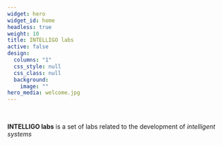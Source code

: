 ```yaml
---
widget: hero
widget_id: home
headless: true
weight: 10
title: INTELLIGO labs
active: false
design:
  columns: "1"
  css_style: null
  css_class: null
  background:
    image: ""
hero_media: welcome.jpg
---
```

<br>

**INTELLIGO labs** is a set of labs related to the development of *intelligent systems*